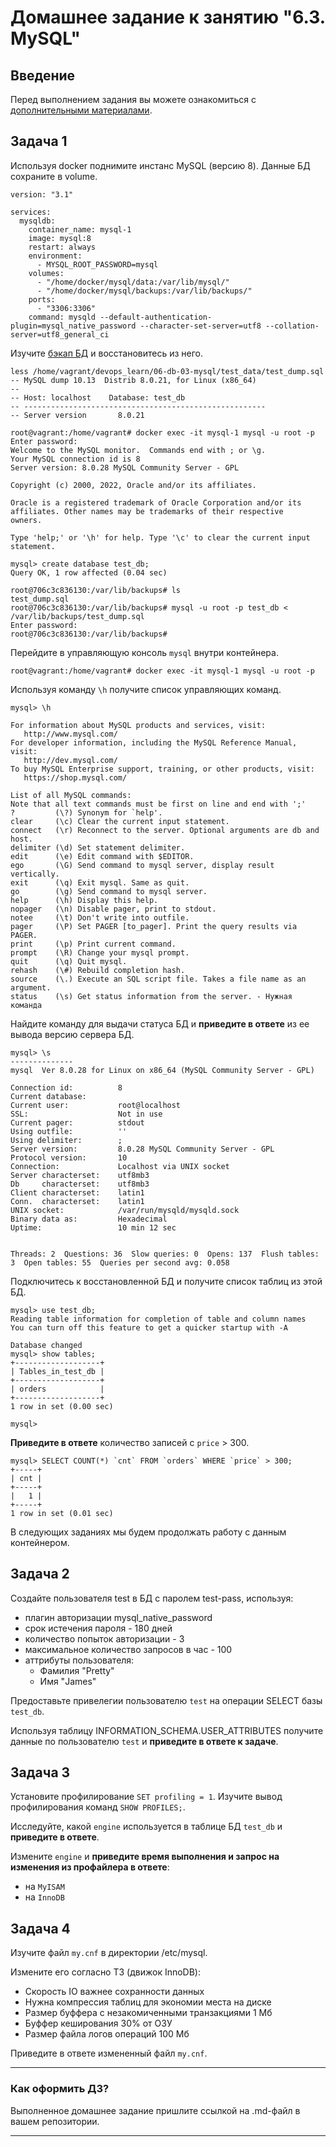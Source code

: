 # Домашнее задание к занятию "6.3. MySQL"

## Введение

Перед выполнением задания вы можете ознакомиться с 
[дополнительными материалами](https://github.com/netology-code/virt-homeworks/tree/master/additional/README.md).

## Задача 1

Используя docker поднимите инстанс MySQL (версию 8). Данные БД сохраните в volume.


```
version: "3.1"
  
services:
  mysqldb:
    container_name: mysql-1
    image: mysql:8
    restart: always
    environment:
      - MYSQL_ROOT_PASSWORD=mysql
    volumes:
      - "/home/docker/mysql/data:/var/lib/mysql/"
      - "/home/docker/mysql/backups:/var/lib/backups/"
    ports:
      - "3306:3306"
    command: mysqld --default-authentication-plugin=mysql_native_password --character-set-server=utf8 --collation-server=utf8_general_ci
```

Изучите [бэкап БД](https://github.com/netology-code/virt-homeworks/tree/master/06-db-03-mysql/test_data) и 
восстановитесь из него.

```
less /home/vagrant/devops_learn/06-db-03-mysql/test_data/test_dump.sql 
-- MySQL dump 10.13  Distrib 8.0.21, for Linux (x86_64)
--
-- Host: localhost    Database: test_db
-- ------------------------------------------------------
-- Server version       8.0.21
```

```
root@vagrant:/home/vagrant# docker exec -it mysql-1 mysql -u root -p
Enter password: 
Welcome to the MySQL monitor.  Commands end with ; or \g.
Your MySQL connection id is 8
Server version: 8.0.28 MySQL Community Server - GPL

Copyright (c) 2000, 2022, Oracle and/or its affiliates.

Oracle is a registered trademark of Oracle Corporation and/or its
affiliates. Other names may be trademarks of their respective
owners.

Type 'help;' or '\h' for help. Type '\c' to clear the current input statement.

mysql> create database test_db;
Query OK, 1 row affected (0.04 sec)
```

```
root@706c3c836130:/var/lib/backups# ls
test_dump.sql
root@706c3c836130:/var/lib/backups# mysql -u root -p test_db < /var/lib/backups/test_dump.sql
Enter password: 
root@706c3c836130:/var/lib/backups# 
```

Перейдите в управляющую консоль `mysql` внутри контейнера.

```
root@vagrant:/home/vagrant# docker exec -it mysql-1 mysql -u root -p
```

Используя команду `\h` получите список управляющих команд.

```
mysql> \h

For information about MySQL products and services, visit:
   http://www.mysql.com/
For developer information, including the MySQL Reference Manual, visit:
   http://dev.mysql.com/
To buy MySQL Enterprise support, training, or other products, visit:
   https://shop.mysql.com/

List of all MySQL commands:
Note that all text commands must be first on line and end with ';'
?         (\?) Synonym for `help'.
clear     (\c) Clear the current input statement.
connect   (\r) Reconnect to the server. Optional arguments are db and host.
delimiter (\d) Set statement delimiter.
edit      (\e) Edit command with $EDITOR.
ego       (\G) Send command to mysql server, display result vertically.
exit      (\q) Exit mysql. Same as quit.
go        (\g) Send command to mysql server.
help      (\h) Display this help.
nopager   (\n) Disable pager, print to stdout.
notee     (\t) Don't write into outfile.
pager     (\P) Set PAGER [to_pager]. Print the query results via PAGER.
print     (\p) Print current command.
prompt    (\R) Change your mysql prompt.
quit      (\q) Quit mysql.
rehash    (\#) Rebuild completion hash.
source    (\.) Execute an SQL script file. Takes a file name as an argument.
status    (\s) Get status information from the server. - Нужная команда
```

Найдите команду для выдачи статуса БД и **приведите в ответе** из ее вывода версию сервера БД.

```
mysql> \s
--------------
mysql  Ver 8.0.28 for Linux on x86_64 (MySQL Community Server - GPL)

Connection id:          8
Current database:
Current user:           root@localhost
SSL:                    Not in use
Current pager:          stdout
Using outfile:          ''
Using delimiter:        ;
Server version:         8.0.28 MySQL Community Server - GPL
Protocol version:       10
Connection:             Localhost via UNIX socket
Server characterset:    utf8mb3
Db     characterset:    utf8mb3
Client characterset:    latin1
Conn.  characterset:    latin1
UNIX socket:            /var/run/mysqld/mysqld.sock
Binary data as:         Hexadecimal
Uptime:                 10 min 12 sec


Threads: 2  Questions: 36  Slow queries: 0  Opens: 137  Flush tables: 3  Open tables: 55  Queries per second avg: 0.058
```

Подключитесь к восстановленной БД и получите список таблиц из этой БД.

```
mysql> use test_db;
Reading table information for completion of table and column names
You can turn off this feature to get a quicker startup with -A

Database changed
mysql> show tables;
+-------------------+
| Tables_in_test_db |
+-------------------+
| orders            |
+-------------------+
1 row in set (0.00 sec)

mysql> 

```

**Приведите в ответе** количество записей с `price` > 300.


```
mysql> SELECT COUNT(*) `cnt` FROM `orders` WHERE `price` > 300;
+-----+
| cnt |
+-----+
|   1 |
+-----+
1 row in set (0.01 sec)
```


В следующих заданиях мы будем продолжать работу с данным контейнером.

## Задача 2

Создайте пользователя test в БД c паролем test-pass, используя:
- плагин авторизации mysql_native_password
- срок истечения пароля - 180 дней 
- количество попыток авторизации - 3 
- максимальное количество запросов в час - 100
- аттрибуты пользователя:
    - Фамилия "Pretty"
    - Имя "James"

Предоставьте привелегии пользователю `test` на операции SELECT базы `test_db`.
    
Используя таблицу INFORMATION_SCHEMA.USER_ATTRIBUTES получите данные по пользователю `test` и 
**приведите в ответе к задаче**.

## Задача 3

Установите профилирование `SET profiling = 1`.
Изучите вывод профилирования команд `SHOW PROFILES;`.

Исследуйте, какой `engine` используется в таблице БД `test_db` и **приведите в ответе**.

Измените `engine` и **приведите время выполнения и запрос на изменения из профайлера в ответе**:
- на `MyISAM`
- на `InnoDB`

## Задача 4 

Изучите файл `my.cnf` в директории /etc/mysql.

Измените его согласно ТЗ (движок InnoDB):
- Скорость IO важнее сохранности данных
- Нужна компрессия таблиц для экономии места на диске
- Размер буффера с незакомиченными транзакциями 1 Мб
- Буффер кеширования 30% от ОЗУ
- Размер файла логов операций 100 Мб

Приведите в ответе измененный файл `my.cnf`.

---

### Как оформить ДЗ?

Выполненное домашнее задание пришлите ссылкой на .md-файл в вашем репозитории.

---
